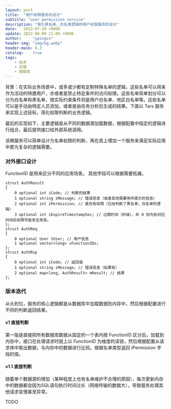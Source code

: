 ```yaml
---
layout: post
title:  "用户权限服务的设计"
subtitle: "user permission service"
description: "简化黑名单、白名单逻辑的用户权限服务的设计"
date:   2022-07-28 +0800
update: 2022-08-09 11:00 +0800
author:     "ypingcn"
header-img: "img/bg.webp"
header-mask: 0.3
catalog:    true
tags:
    - 技术
    - 后端
    - 微服务
---
```


背景：在实际业务场景中，或多或少都有定制特殊名单的逻辑，这些名单可以用来作为活动的特邀用户，亦或者是禁止特定条件的访问权限。这些名单简单划分可以分为白名单和黑名单，按实际约束条件则是用户白名单、地区白名单等。这些名单可以是手动由特定人员添加，或者是由任务分析后生成的结果。下面以 Tars 服务来实现上述目标，简化权限判断的业务逻辑。

最后的实现如下，主要逻辑是从不同的数据源加载数据，根据配置中指定的逻辑进行组合，最后提供接口给外部系统调用。

该微服务可以简单设计为名单权限的判断，再在其上增加一个服务来满足实际应用中更为复杂的逻辑需要。

### 对外接口设计

FunctionID 是用来区分不同的应用场景。
其他字段可以根据需要拓展。

```protobuffer
struct AuthResult
{
    0 optional int iCode; // 判断的结果
    1 optional string sMessage; // 错误信息（或者其他需要用作提示的信息）
    2 optional int iPermission; // 是否有权限（已经判断了黑名单、白名单的逻辑）
    3 optional int iExpireTimestampSec; // 过期时间（秒级），非 0 则为到对应时间后权限可能发生改变。
};
struct AuthReq
{
    0 optional User tUser; // 用户信息
    1 optional vector<long> vFunctionIDs;
};
struct AuthRsp
{
    0 optional int iCode; // 返回值
    1 optional string sMessage; // 错误信息（如果有）
    2 optional map<long, AuthResult> mResult; // 结果
};
```

### 版本迭代

从头到位，服务的核心逻辑都是从数据库中加载数据到内存中，然后根据配置进行不同的判断返回结果。

#### v1 直接判断

第一版是直接把所有数据库数据从固定的一个表内按 FunctionID 区分后，加载到内存中，接口在处理请求时就上以  FunctionID 为维度的读锁，然后根据配置从请求体中取出数据，与内存中的数据进行比较。根据名单类型返回 iPermission 字段的值。

#### v1.1 直接判断

随着单个数据源的增加（某种程度上也有名单维护不合理的原因），每次更新内存中的数据都会因为SQL语句执行时间过长（网络传输的数据大），导致服务处理其他请求变慢甚至异常。

TODO

